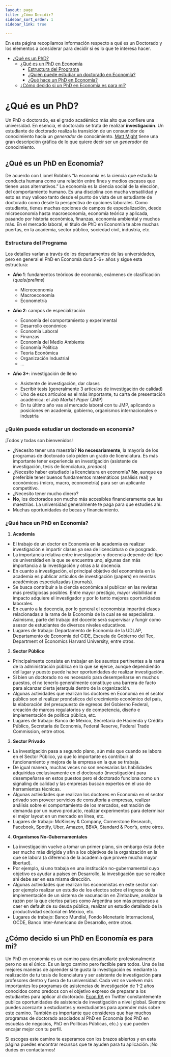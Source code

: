 ```yaml
---
layout: page
title: ¿Cómo Decidir?
sidebar_sort_order: 1
sidebar_link: true

---
```



En esta página recopilamos información respecto a qué es un Doctorado y los elementos a considerar para decidir si es lo que te interesa hacer.

- [¿Qué es un PhD?](#queEsPhd)
  - [¿Qué es un PhD en Economía](#phdEconomia)
    - [Estructura del Programa](#estructura)
    - [¿Quién puede estudiar un doctorado en Economía?](#quienPhd)
    - [¿Qué hace un PhD en Economía?](#queHacePhd)
  - [¿Cómo decido si un PhD en Economía es para mí?](#comoDecido)



# <a name="queEsPhd"></a> ¿Qué es un PhD?


Un PhD o doctorado, es el grado académico más alto que confiere una universidad. En esencia, el doctorado se trata de realizar **investigación**. Un estudiante de doctorado realiza la transición de un consumidor de conocimiento hacia un *generador* de conocimiento. [Matt Might](http://matt.might.net/articles/phd-school-in-pictures/) tiene una gran descripción gráfica de lo que quiere decir ser un *generador* de conocimiento.

## <a name="phdEconomia"></a> ¿Qué es un PhD en Economía?
De acuerdo con Lionel Robbins “la economía es la ciencia que estudia la conducta humana como una relación entre fines y medios escasos que tienen usos alternativos.” La economía es la ciencia social de la elección, del comportamiento humano. Es una disciplina con mucha versatilidad y esto es muy valioso tanto desde el punto de vista de un estudiante de doctorado como desde la perspectiva de opciones laborales. Como estudiante, tienes muchas opciones de campos de especialización, desde microeconomía hasta macroeconomía, economía teórica y aplicada, pasando por historia económica, finanzas, economía ambiental y muchos más. En el mercado laboral, el título de PhD en Economía te abre muchas puertas, en la academia, sector público, sociedad civil, industria, etc.

### <a name="estructura"></a> Estructura del Programa
Los detalles varían a través de los departamentos de las universidades, pero en general el PhD en Economía dura 5-6+ años y sigue esta estructura:

-	**Año 1**: fundamentos teóricos de economía, exámenes de clasificación (*quals*/*prelims*)

    - Micreoconomía
    - Macroeconomía
    - Econometría
-	**Año 2**: campos de especialización
    -	Economía del comportamiento y experimental
    -	Desarrollo económico
    -	Economía Laboral
    -	Finanzas
    -	Economía del Medio Ambiente
    -	Economía Política
    -	Teoría Económica
    -	Organización Industrial
    -	…
-	**Año 3+**: investigación de lleno
    -	Asistente de investigación, dar clases
    -	Escribir tesis (generalmente 3 artículos de investigación de calidad)
    -	Uno de esos artículos es el más importante, tu carta de presentación académica: el *Job Market Paper* (JMP)
    -	En tu último año vas al mercado laboral con tu JMP, aplicando a posiciones en academia, gobierno, organismos internacionales e industria


### <a name="quienPhd"></a> ¿Quién puede estudiar un doctorado en economía?

¡Todos y todas son bienvenidos!

-	¿Necesito tener una maestría?
**No necesariamente**, la mayoría de los programas de doctorado solo piden un grado de licenciatura. Es más importante tener experiencia en investigación (asistente de investigación, tesis de licenciatura, *predocs*)
-	¿Necesito haber estudiado la licenciatura en economía?
**No**, aunque es preferible tener buenos fundamentos matemáticos (análisis real) y económicos (micro, macro, econometría) para ser un aplicante competitivo.
-	¿Necesito tener mucho dinero?
-	**No**, los doctorados son mucho más accesibles financieramente que las maestrías. La universidad generalmente te paga para que estudies ahí.
-	Muchas oportunidades de becas y financiamiento.


### <a name="queHacePhd"></a> ¿Qué hace un PhD en Economía?
1.	**Academia**
-	El trabajo de un doctor en Economía en la academia es realizar investigación e impartir clases ya sea de licenciatura o de posgrado.
-	La importancia relativa entre investigación y docencia depende del tipo de universidad en la que se encuentra uno, algunas dan más importancia a la investigación y otras a la docencia.
-	En cuanto a investigación, el principal objetivo del economista en la academia es publicar artículos de investigación (papers) en revistas académicas especializadas (journals).
-	Se busca contribuir a la ciencia económica al publicar en las revistas más prestigiosas posibles. Entre mayor prestigio, mayor visibilidad e impacto adquiere el investigador y por lo tanto mejores oportunidades laborales.
-	En cuanto a la docencia, por lo general el economista impartirá clases relacionadas a la rama de la Economía de la cual se es especialista. Asimismo, parte del trabajo del docente será supervisar y fungir como asesor de estudiantes de diversos niveles educativos.
-	Lugares de trabajo: Departamento de Economía de la UDLAP, Departamento de Economía del CIDE, Escuela de Gobierno del Tec, Department of Economics Harvard University, entre otros.
2.	**Sector Público**
-	Principalmente consiste en trabajar en los asuntos pertinentes a la rama de la administración pública en la que se ejerce, aunque dependiendo del lugar y puesto puede haber oportunidades de realizar investigación.
-	Si bien un doctorado no es necesario para desempeñarse en muchos puestos, el no tenerlo generalmente constituye una barrera de facto para alcanzar cierta jerarquía dentro de la organización.
-	Algunas actividades que realizan los doctores en Economía en el sector público son el realizar pronósticos del crecimiento económico del país, la elaboración del presupuesto de egresos del Gobierno Federal, creación de marcos regulatorios y de competencia, diseño e implementación de política pública, etc.
-	Lugares de trabajo: Banco de México, Secretaría de Hacienda y Crédito Público, Secretaría de Economía, Federal Reserve, Federal Trade Commission, entre otros.
3.	**Sector Privado**
-	La investigación pasa a segundo plano, aún más que cuando se labora en el Sector Público, ya que lo importante es contribuir al funcionamiento y mejora de la empresa en la que se trabaja.
-	De igual manera, muchas veces no son necesarias las habilidades adquiridas exclusivamente en el doctorado (investigación) para desempeñarse en estos puestos pero el doctorado funciona como un signaling de calidad y las empresas buscan expertos en el uso de herramientas técnicas.
-	Algunas actividades que realizan los doctores en Economía en el sector privado son proveer servicios de consultoría a empresas, realizar análisis sobre el comportamiento de los mercados, estimación de demanda por un nuevo producto, realizar experimentos para determinar el mejor layout en un mercado en línea, etc.
-	Lugares de trabajo: McKinsey & Company, Cornerstone Research, Facebook, Spotify, Uber, Amazon, BBVA, Standard & Poor’s, entre otros.
4.	**Organismos No-Gubernamentales**
-	La investigación vuelve a tomar un primer plano, sin embargo ésta debe ser mucho más dirigida y afín a los objetivos de la organización en la que se labora (a diferencia de la academia que provee  mucha mayor libertad).
-	Por ejemplo, si uno trabaja en una institución no-gubernamental cuyo objetivo es ayudar a países en Desarrollo, la investigación que se realice ahí debe ser en esa misma dirección.
-	Algunas actividades que realizan los economistas en este sector son por ejemplo realizar un estudio de los efectos sobre el ingreso de la implementación de un sistema de vacunación en Zimbabwe, analizar la razón por la que ciertos países como Argentina son más propensos a caer en default de su deuda pública, realizar un estudio detallado de la productividad sectorial en México, etc.
-	Lugares de trabajo: Banco Mundial, Fondo Monetario Internacional, OCDE, Banco Inter-Americano de Desarrollo, entre otros.

## <a name="comoDecido"></a> ¿Cómo decido si un PhD en Economía es para mí?

Un PhD en economía es un camino para desarrollarte profesionalmente pero no es el único. Es un largo camino pero factible para todos. Una de las mejores maneras de aprender si te gusta la investigación es mediante la realización de tu tesis de licenciatura y ser asistente de investigación para profesores dentro y fuera de tu universidad. Cada vez se vuelven más importantes los programas de asistencias de investigación de 1-2 años conocidos como predocs con el objetivo expreso de preparar a los estudiantes para aplicar al doctorado. [Econ RA](https://twitter.com/econ_ra) en Twitter constantemente publica oportunidades de asistencia de investigación a nivel global.
Siempre puedes acercarte a estudiantes y exestudiantes para aprender más sobre este camino. También es importante que consideres que hay muchos programas de doctorado asociados al PhD en Economía (los PhD en escuelas de negocios, PhD en Políticas Públicas, etc.) y que pueden encajar mejor con tu perfil.

Si escoges este camino te esperamos con los brazos abiertos y en esta página puedes encontrar recursos que te ayuden para tu aplicación. ¡No dudes en contactarnos!
